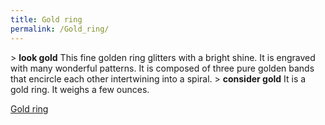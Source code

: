 ```yaml
---
title: Gold ring
permalink: /Gold_ring/
---
```


\> **look gold**
This fine golden ring glitters with a bright shine. It is engraved
with
many wonderful patterns. It is composed of three pure golden bands
that
encircle each other intertwining into a spiral.
\> **consider gold**
It is a gold ring.
It weighs a few ounces.

[Gold ring](Category:_Rings "wikilink")